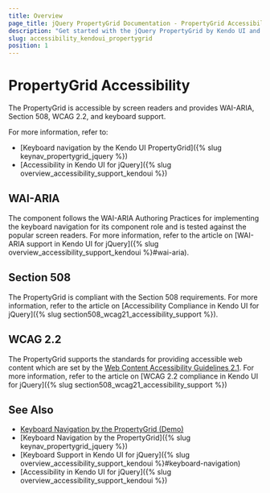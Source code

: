 ```yaml
---
title: Overview
page_title: jQuery PropertyGrid Documentation - PropertyGrid Accessibility
description: "Get started with the jQuery PropertyGrid by Kendo UI and learn about its accessibility support for WAI-ARIA, Section 508, and WCAG 2.2."
slug: accessibility_kendoui_propertygrid
position: 1
---
```


# PropertyGrid Accessibility

The PropertyGrid is accessible by screen readers and provides WAI-ARIA, Section 508, WCAG 2.2, and keyboard support.

For more information, refer to:
* [Keyboard navigation by the Kendo UI PropertyGrid]({% slug keynav_propertygrid_jquery %})
* [Accessibility in Kendo UI for jQuery]({% slug overview_accessibility_support_kendoui %})

## WAI-ARIA

The component follows the WAI-ARIA Authoring Practices for implementing the keyboard navigation for its component role and is tested against the popular screen readers. For more information, refer to the article on [WAI-ARIA support in Kendo UI for jQuery]({% slug overview_accessibility_support_kendoui %}#wai-aria).

## Section 508

The PropertyGrid is compliant with the Section 508 requirements. For more information, refer to the article on [Accessibility Compliance in Kendo UI for jQuery]({% slug section508_wcag21_accessibility_support %}).

## WCAG 2.2

The PropertyGrid supports the standards for providing accessible web content which are set by the [Web Content Accessibility Guidelines 2.1](https://www.w3.org/TR/WCAG/). For more information, refer to the article on [WCAG 2.2 compliance in Kendo UI for jQuery]({% slug section508_wcag21_accessibility_support %})


## See Also

* [Keyboard Navigation by the PropertyGrid (Demo)](https://demos.telerik.com/kendo-ui/propertygrid/keyboard-navigation)
* [Keyboard Navigation by the PropertyGrid]({% slug keynav_propertygrid_jquery %})
* [Keyboard Support in Kendo UI for jQuery]({% slug overview_accessibility_support_kendoui %}#keyboard-navigation)
* [Accessibility in Kendo UI for jQuery]({% slug overview_accessibility_support_kendoui %})

